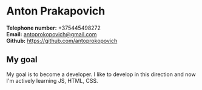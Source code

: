 # Anton Prakapovich   
**Telephone number:** +375445498272  
**Email:** antoprokopovich@gmail.com  
**Github:** https://github.com/antoprokopovich   
## My goal  
My goal is to become a developer. I like to develop in this direction and now I'm actively learning JS, HTML, CSS.  
  

